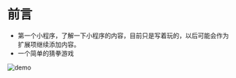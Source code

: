 # 前言

- 第一个小程序，了解一下小程序的内容，目前只是写着玩的，以后可能会作为扩展项继续添加内容。
- 一个简单的猜拳游戏

 

![demo](E:\git\wechat-The-finger-guessing-game\demo.jpg)



